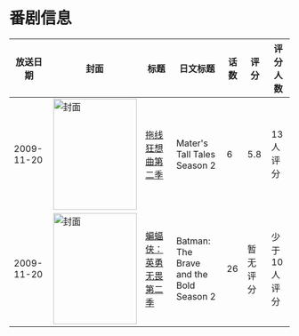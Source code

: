 # 番剧信息

|放送日期|封面|标题|日文标题|话数|评分|评分人数|
|---|---|---|---|---|---|---|
|2009-11-20|<img src="//lain.bgm.tv/pic/cover/c/94/fe/111248_9tZ79.jpg" alt="封面" style="width:150px;height:200px;object-fit:cover;">|[拖线狂想曲第二季](https://bangumi.tv/subject/111248)|Mater's Tall Tales Season 2|6|5.8|13人评分|
|2009-11-20|<img src="//lain.bgm.tv/pic/cover/c/73/8c/127961_huGUg.jpg" alt="封面" style="width:150px;height:200px;object-fit:cover;">|[蝙蝠侠：英勇无畏 第二季](https://bangumi.tv/subject/127961)|Batman: The Brave and the Bold Season 2|26|暂无评分|少于10人评分|
